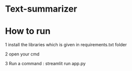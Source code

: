 # Text-summarizer
# How to run

1 install the libraries which is given in requirements.txt folder

2 open your cmd

3 Run a command : streamlit run app.py

